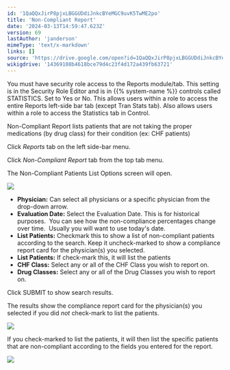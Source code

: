 ```yaml
---
id: '1QaQQxJirP8pjxLBGGUDdiJnkcBYeMGC9uvK5TwME2po'
title: 'Non-Compliant Report'
date: '2024-03-13T14:59:47.623Z'
version: 69
lastAuthor: 'janderson'
mimeType: 'text/x-markdown'
links: []
source: 'https://drive.google.com/open?id=1QaQQxJirP8pjxLBGGUDdiJnkcBYeMGC9uvK5TwME2po'
wikigdrive: '14369108b4618bce79d4c23f4d172a439fb63721'
---
```

You must have security role access to the Reports module/tab. This setting is in the Security Role Editor and is in {{% system-name %}} controls called STATISTICS. Set to Yes or No. This allows users within a role to access the entire Reports left-side bar tab (except Tran Stats tab). Also allows users within a role to access the Statistics tab in Control.

Non-Compliant Report lists patients that are not taking the proper medications (by drug class) for their condition (ex: CHF patients)

Click *Reports* tab on the left side-bar menu.

Click *Non-Compliant Report* tab from the top tab menu.

The Non-Compliant Patients List Options screen will open.

![](../non-compliant-report.assets/99399b201675f52bf5cba59d53aa716e.png)

* <strong>Physician:</strong> Can select all physicians or a specific physician from the drop-down arrow.
* <strong>Evaluation Date:</strong> Select the Evaluation Date. This is for historical purposes.  You can see how the non-compliance percentages change over time.  Usually you will want to use today's date.
* <strong>List Patients:</strong> Checkmark this to show a list of non-compliant patients according to the search. Keep it uncheck-marked to show a compliance report card for the physician(s) you selected.
* <strong>List Patients:</strong> If check-mark this, it will list the patients
* <strong>CHF Class:</strong> Select any or all of the CHF Class you wish to report on.
* <strong>Drug Classes:</strong> Select any or all of the Drug Classes you wish to report on.

Click SUBMIT to show search results.

The results show the compliance report card for the physician(s) you selected if you did *not* check-mark to list the patients.

![](../non-compliant-report.assets/b72ed5e1f60d31d195dc22b38849371f.png)

If you check-marked to list the patients, it will then list the specific patients that are non-compliant according to the fields you entered for the report.

![](../non-compliant-report.assets/9c70931a8b3134b6b5749a2e35ce59a1.png)
